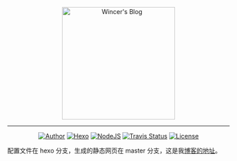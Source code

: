 <p align="center">
  <a href="https://blog.itswincer.com">
    <img alt="Wincer's Blog" src="https://i.loli.net/2017/12/21/5a3bb5742bf56.png" width="256px">
  </a>
</p>
<hr>
<div align="center">
  <a href="https://www.itswincer.com"><img alt="Author" src="https://img.shields.io/badge/author-Wincer-0097a7.svg"></a>
  <a href="https://hexo.io"><img alt="Hexo" src="https://img.shields.io/badge/hexo-3.5.0-0e83cd.svg"></a>
  <a href="https://nodejs.org"><img alt="NodeJS" src="https://img.shields.io/badge/node.js-9.3.0-43853d.svg"></a>
  <a href="https://travis-ci.org/WincerChan/MyBlog"><img alt="Travis Status" src="https://travis-ci.org/WincerChan/MyBlog.svg?branch=hexo"></a>
  <a href="https://creativecommons.org/licenses/by-nc-nd/4.0/deed.zh"><img alt="License" src="https://img.shields.io/badge/License-CC%20BY--NC--ND%204.0-lightgrey.svg"></a>
</div>

<p>配置文件在 hexo 分支，生成的静态网页在 master 分支，这是我<a href="https://blog.itswincer.com">博客的地址</a>。</p>